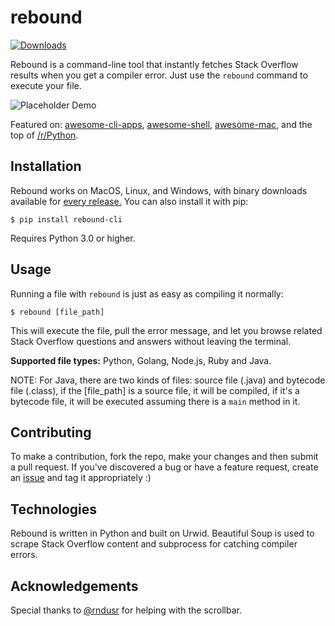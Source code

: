# rebound

[![Downloads](http://pepy.tech/badge/rebound-cli)](http://pepy.tech/count/rebound-cli)

Rebound is a command-line tool that instantly fetches Stack Overflow results when you get a compiler error. Just use the `rebound` command to execute your file.

![Placeholder Demo](demo.gif)

Featured on: [awesome-cli-apps](https://github.com/agarrharr/awesome-cli-apps), [awesome-shell](https://github.com/alebcay/awesome-shell), [awesome-mac](https://github.com/jaywcjlove/awesome-mac), and the top of [/r/Python](https://www.reddit.com/r/Python/comments/8cwq72/i_made_a_commandline_tool_that_instantly_fetches/).

## Installation

Rebound works on MacOS, Linux, and Windows, with binary downloads available for [every release.](https://github.com/shobrook/rebound/releases) You can also install it with pip:

`$ pip install rebound-cli`

Requires Python 3.0 or higher.

## Usage

Running a file with `rebound` is just as easy as compiling it normally:

`$ rebound [file_path]`

This will execute the file, pull the error message, and let you browse related Stack Overflow questions and answers without leaving the terminal.

__Supported file types:__ Python, Golang, Node.js, Ruby and Java.

NOTE: For Java, there are two kinds of files: source file (.java) and bytecode file (.class), if the [file_path] is a source file, it will be compiled, if it's a bytecode file, it will be executed assuming there is a `main` method in it.

## Contributing

To make a contribution, fork the repo, make your changes and then submit a pull request. If you've discovered a bug or have a feature request, create an [issue](https://github.com/shobrook/rebound/issues/new) and tag it appropriately :)

## Technologies

Rebound is written in Python and built on Urwid. Beautiful Soup is used to scrape Stack Overflow content and subprocess for catching compiler errors.

## Acknowledgements

Special thanks to [@rndusr](https://github.com/rndusr) for helping with the scrollbar.
